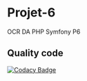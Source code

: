 # Projet-6
OCR DA PHP Symfony P6

## Quality code
[![Codacy Badge](https://app.codacy.com/project/badge/Grade/f21fd430fbf242279431c79bf056650c)](https://www.codacy.com/gh/jeromedaumand/Projet-6/dashboard?utm_source=github.com&amp;utm_medium=referral&amp;utm_content=jeromedaumand/Projet-6&amp;utm_campaign=Badge_Grade)
